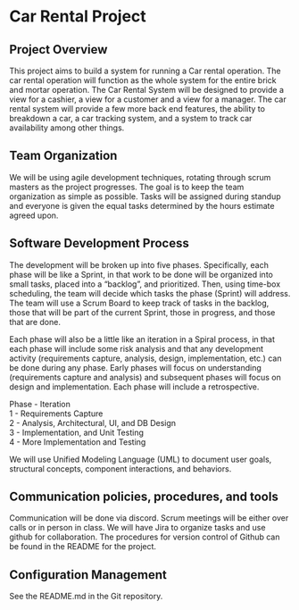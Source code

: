 # Car Rental Project
## Project Overview
This project aims to build a system for running a Car rental operation.  The car rental operation will function as the whole system for the entire brick and mortar operation.  The Car Rental System will be designed to provide a view for a cashier, a view for a customer and  a view for a manager.  The car rental system will provide a few more back end features, the ability to breakdown a car, a car tracking system, and a system to track car availability among other things.  
## Team Organization
We will be using agile development techniques, rotating through scrum masters as the project progresses.  The goal is to keep the team organization as simple as possible.  Tasks will be assigned during standup and everyone is given the equal tasks determined by the hours estimate agreed upon. 
## Software Development Process
The development will be broken up into five phases.  Specifically, each phase will be like a Sprint, in that work to be done will be organized into small tasks, placed into a “backlog”, and prioritized.  Then, using time-box scheduling, the team will decide which tasks the phase (Sprint) will address.  The team will use a Scrum Board to keep track of tasks in the backlog, those that will be part of the current Sprint, those in progress, and those that are done.  

Each phase will also be a little like an iteration in a Spiral process, in that each phase will include some risk analysis and that any development activity (requirements capture, analysis, design, implementation, etc.) can be done during any phase.  Early phases will focus on understanding (requirements capture and analysis) and subsequent phases will focus on design and implementation.  Each phase will include a retrospective.  

Phase - Iteration  
1 - Requirements Capture  
2 - Analysis, Architectural, UI, and DB Design  
3 - Implementation, and Unit Testing  
4 - More Implementation and Testing   

We will use Unified Modeling Language (UML) to document user goals, structural concepts, component interactions, and behaviors.
## Communication policies, procedures, and tools
Communication will be done via discord. Scrum meetings will be either over calls or in person in class. We will have Jira to organize tasks and use github for collaboration. The procedures for version control of Github can be found in the README for the project.
## Configuration Management
See the README.md in the Git repository.

